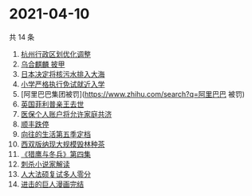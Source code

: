 # 2021-04-10

共 14 条

<!-- BEGIN -->
<!-- 最后更新时间 Sat Apr 10 2021 23:01:39 GMT+0800 (China Standard Time) -->

1. [杭州行政区划优化调整](https://www.zhihu.com/search?q=杭州区划)
2. [乌合麒麟 披甲](https://www.zhihu.com/search?q=乌合麒麟)
3. [日本决定将核污水排入大海](https://www.zhihu.com/search?q=日本核污水)
4. [小学严格执行免试就近入学](https://www.zhihu.com/search?q=就近入学)
5. [阿里巴巴集团被罚](https://www.zhihu.com/search?q=阿里巴巴 被罚)
6. [英国菲利普亲王去世](https://www.zhihu.com/search?q=菲利普亲王)
7. [医保个人账户将允许家庭共济](https://www.zhihu.com/search?q=医保)
8. [顺丰跌停](https://www.zhihu.com/search?q=顺丰)
9. [向往的生活第五季定档](https://www.zhihu.com/search?q=向往的生活)
10. [西双版纳现大规模毁林种茶](https://www.zhihu.com/search?q=毁林种茶)
11. [《猎鹰与冬兵》第四集](https://www.zhihu.com/search?q=猎鹰与冬兵)
12. [刺杀小说家解读](https://www.zhihu.com/search?q=刺杀小说家解读)
13. [人大法硕复试多人零分](https://www.zhihu.com/search?q=人大法硕)
14. [进击的巨人漫画完结](https://www.zhihu.com/search?q=进击的巨人)

<!-- END -->
